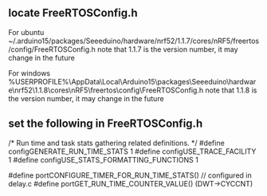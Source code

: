 
## locate FreeRTOSConfig.h

For ubuntu
~/.arduino15/packages/Seeeduino/hardware/nrf52/1.1.7/cores/nRF5/freertos/config/FreeRTOSConfig.h
note that 1.1.7 is the version number, it may change in the future

For windows
%USERPROFILE%\AppData\Local\Arduino15\packages\Seeeduino\hardware\nrf52\1.1.8\cores\nRF5\freertos\config\FreeRTOSConfig.h
note that 1.1.8 is the version number, it may change in the future

## set the following in FreeRTOSConfig.h

/* Run time and task stats gathering related definitions. */
#define configGENERATE_RUN_TIME_STATS                            1
#define configUSE_TRACE_FACILITY                                 1
#define configUSE_STATS_FORMATTING_FUNCTIONS                     1

#define portCONFIGURE_TIMER_FOR_RUN_TIME_STATS()                 // configured in delay.c
#define portGET_RUN_TIME_COUNTER_VALUE()                         (DWT->CYCCNT)   